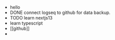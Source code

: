 - hello
- DONE connect logseq to github for data backup.
- TODO learn nextjs13
- learn typescript
- [[github]]
-